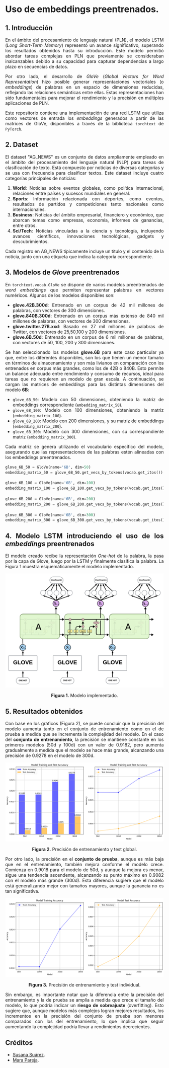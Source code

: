 # Uso de embeddings preentrenados.

<div align="justify">
  
## 1. Introducción

En el ámbito del procesamiento de lenguaje natural (PLN), el modelo LSTM (*Long Short-Term Memory*) representó un avance significativo, superando los resultados obtenidos hasta su introducción. Este modelo permitió abordar tareas complejas en PLN que previamente se consideraban inalcanzables debido a su capacidad para capturar dependencias a largo plazo en secuencias de datos.

Por otro lado, el desarrollo de *GloVe* (*Global Vectors for Word Representation*) hizo posible generar representaciones vectoriales (o *embeddings*) de palabras en un espacio de dimensiones reducidas, reflejando las relaciones semánticas entre ellas. Estas representaciones han sido fundamentales para mejorar el rendimiento y la precisión en múltiples aplicaciones de PLN.

Este repositorio contiene una implementación de una red LSTM que utiliza como vectores de entrada los *embeddings* generados a partir de las matrices de GloVe, disponibles a través de la biblioteca `torchtext` de `PyTorch`.

## 2. Dataset

El dataset "AG_NEWS" es un conjunto de datos ampliamente empleado en el ámbito del procesamiento del lenguaje natural (NLP) para tareas de clasificación de texto. Está compuesto por noticias de diversas categorías y se usa con frecuencia para clasificar textos. Este dataset incluye cuatro categorías principales de noticias:

1. **World**: Noticias sobre eventos globales, como política internacional, relaciones entre países y sucesos mundiales en general.
2. **Sports**: Información relacionada con deportes, como eventos, resultados de partidos y competiciones tanto nacionales como internacionales.
3. **Business**: Noticias del ámbito empresarial, financiero y económico, que abarcan temas como empresas, economía, informes de ganancias, entre otros.
4. **Sci/Tech**: Noticias vinculadas a la ciencia y tecnología, incluyendo avances científicos, innovaciones tecnológicas, gadgets y descubrimientos.

Cada registro en AG_NEWS típicamente incluye un título y el contenido de la noticia, junto con una etiqueta que indica la categoría correspondiente.

## 3. Modelos de *Glove* preentrenados

En `torchtext.vocab.GloVe` se dispone de varios modelos preentrenados de *word embeddings* que permiten representar palabras en vectores numéricos. Algunos de los modelos disponibles son:

- **glove.42B.300d**: Entrenado en un corpus de 42 mil millones de palabras, con vectores de 300 dimensiones.
- **glove.840B.300d**: Entrenado en un corpus más extenso de 840 mil millones de palabras, con vectores de 300 dimensiones.
- **glove.twitter.27B.xxd**: Basado en 27 mil millones de palabras de Twitter, con vectores de 25,50,100 y 200 dimensiones.
- **glove.6B.50d**: Entrenado en un corpus de 6 mil millones de palabras, con vectores de 50, 100, 200 y 300 dimensiones.

Se han seleccionado los modelos **glove.6B** para este caso particular ya que, entre los diferentes disponibles, son los que tienen un menor tamaño en términos de almacenamiento y son más livianos en comparación con los entrenados en corpus más grandes, como los de 42B o 840B. Esto permite un balance adecuado entre rendimiento y consumo de recursos, ideal para tareas que no requieren un modelo de gran escala. A continuación, se cargan las matrices de embeddings para las distintas dimensiones del modelo **6B**:

- `glove_6B_50`: Modelo con 50 dimensiones, obteniendo la matriz de embeddings correspondiente (`embedding_matrix_50`).
- `glove_6B_100`: Modelo con 100 dimensiones, obteniendo la matriz (`embedding_matrix_100`).
- `glove_6B_200`: Modelo con 200 dimensiones, y su matriz de embeddings (`embedding_matrix_200`).
- `glove_6B_300`: Modelo con 300 dimensiones, con su correspondiente matriz (`embedding_matrix_300`).

Cada matriz se genera utilizando el vocabulario específico del modelo, asegurando que las representaciones de las palabras estén alineadas con los embeddings preentrenados.

```python
glove_6B_50 = GloVe(name='6B', dim=50)
embedding_matrix_50 = glove_6B_50.get_vecs_by_tokens(vocab.get_itos())

glove_6B_100 = GloVe(name='6B', dim=100)
embedding_matrix_100 = glove_6B_100.get_vecs_by_tokens(vocab.get_itos())

glove_6B_200 = GloVe(name='6B', dim=200)
embedding_matrix_200 = glove_6B_200.get_vecs_by_tokens(vocab.get_itos())

glove_6B_300 = GloVe(name='6B', dim=300)
embedding_matrix_300 = glove_6B_300.get_vecs_by_tokens(vocab.get_itos())
```

## 4. Modelo LSTM introduciendo el uso de los *embeddings* preentrenados

El modelo creado recibe la representación *One-hot* de la palabra, la pasa por la capa de Glove, luego por la LSTM y finalmente clasifica la palabra. La Figura 1 muestra esquemáticamente el modelo implementado.

<div align="center">
  <img src="images/model.png" alt="LSTM" width = 700 />
    <p><strong>Figura 1.</strong> Modelo implementado. </p> 
</div>

## 5. Resultados obtenidos

Con base en los gráficos  (Figura 2), se puede concluir que la precisión del modelo aumenta tanto en el conjunto de entrenamiento como en el de prueba a medida que se incrementa la complejidad del modelo. En el caso del **conjunto de entrenamiento**, la precisión se mantiene constante en los primeros modelos (50d y 100d) con un valor de 0.9182, pero aumenta gradualmente a medida que el modelo se hace más grande, alcanzando una precisión de 0.9278 en el modelo de 300d.

<div align="center">
  <img src="images/graf1.png" alt="Graf1" />
    <p><strong>Figura 2.</strong> Precisión de entrenamiento y test global. </p> 
</div>

Por otro lado, la precisión en el **conjunto de prueba**, aunque es más baja que en el entrenamiento, también mejora conforme el modelo crece. Comienza en 0.9018 para el modelo de 50d, y aunque la mejora es menor, sigue una tendencia ascendente, alcanzando su punto máximo en 0.9082 con el modelo más grande (300d). Esta diferencia sugiere que el modelo está generalizando mejor con tamaños mayores, aunque la ganancia no es tan significativa.

<div align="center">
  <img src="images/graf2.png" alt="Graf2"/>
    <p><strong>Figura 3.</strong> Precisión de entrenamiento y test individual. </p> 
</div>

Sin embargo, es importante notar que la diferencia entre la precisión del entrenamiento y la de prueba se amplía a medida que crece el tamaño del modelo, lo que podría indicar un **riesgo de sobreajuste** (overfitting). Esto sugiere que, aunque modelos más complejos logran mejores resultados, los incrementos en la precisión del conjunto de prueba son menores comparados con los del entrenamiento, lo que implica que seguir aumentando la complejidad podría llevar a rendimientos decrecientes.

## Créditos

- [Susana Suárez](https://github.com/susanasrez).
- [Mara Pareja](https://github.com/marapareja17).
  
</div>
